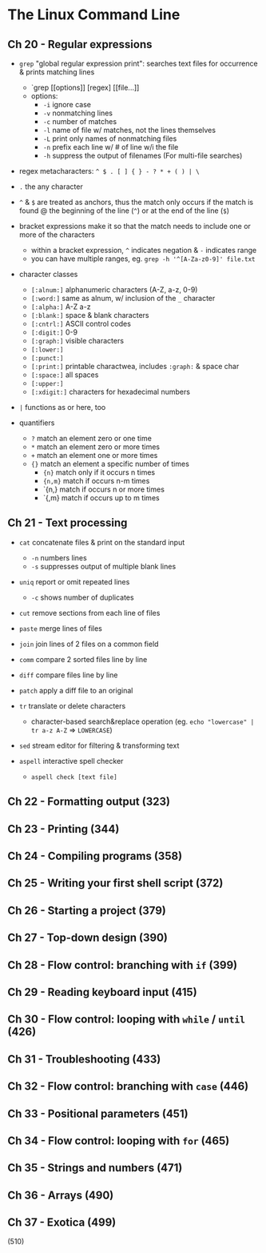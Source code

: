 # The Linux Command Line

## Ch 20 - Regular expressions

* `grep` "global regular expression print": searches text files for occurrence & prints matching lines
  - `grep [[options]] [regex] [[file...]]
  - options:
    + `-i` ignore case
    + `-v` nonmatching lines
    + `-c` number of matches
    + `-l` name of file w/ matches, not the lines themselves
    + `-L` print only names of nonmatching files
    + `-n` prefix each line w/ # of line w/i the file
    + `-h` suppress the output of filenames (For multi-file searches)

* regex metacharacters: `^ $ . [ ] { } - ? * + ( ) | \`

* `.` the any character

* `^` & `$` are treated as anchors, thus the match only occurs if the match is found @ the beginning of the line (`^`) or at the end of the line (`$`)

* bracket expressions make it so that the match needs to include one or more of the characters
  - within a bracket expression, `^` indicates negation & `-` indicates range
  - you can have multiple ranges, eg. `grep -h '^[A-Za-z0-9]' file.txt`

* character classes
  - `[:alnum:]` alphanumeric characters (A-Z, a-z, 0-9)
  - `[:word:]` same as alnum, w/ inclusion of the `_` character
  - `[:alpha:]` A-Z a-z
  - `[:blank:]` space & blank characters
  - `[:cntrl:]` ASCII control codes
  - `[:digit:]` 0-9
  - `[:graph:]` visible characters
  - `[:lower:]`
  - `[:punct:]`
  - `[:print:]` printable charactwea, includes `:graph:` & space char
  - `[:space:]` all spaces
  - `[:upper:]`
  - `[:xdigit:]` characters for hexadecimal numbers

* `|` functions as or here, too

* quantifiers
  - `?` match an element zero or one time
  - `*` match an element zero or more times
  - `+` match an element one or more times
  - `{}` match an element a specific number of times
    + `{n}` match only if it occurs n times
    + `{n,m}` match if occurs n-m times
    + `{n,} match if occurs n or more times
    + `{,m} match if occurs up to m times

## Ch 21 - Text processing

* `cat` concatenate files & print on the standard input
  - `-n` numbers lines
  - `-s` suppresses output of multiple blank lines

* `uniq` report or omit repeated lines
  - `-c` shows number of duplicates

* `cut` remove sections from each line of files

* `paste` merge lines of files

* `join` join lines of 2 files on a common field

* `comm` compare 2 sorted files line by line

* `diff` compare files line by line

* `patch` apply a diff file to an original

* `tr` translate or delete characters
  - character-based search&replace operation (eg. `echo "lowercase" | tr a-z A-Z` => `LOWERCASE`)

* `sed` stream editor for filtering & transforming text

* `aspell` interactive spell checker
  - `aspell check [text file]`

## Ch 22 - Formatting output (323)

## Ch 23 - Printing (344)

## Ch 24 - Compiling programs (358)

## Ch 25 - Writing your first shell script (372)

## Ch 26 - Starting a project (379)

## Ch 27 - Top-down design (390)

## Ch 28 - Flow control: branching with `if` (399)

## Ch 29 - Reading keyboard input (415)

## Ch 30 - Flow control: looping with `while` / `until` (426)

## Ch 31 - Troubleshooting (433)

## Ch 32 - Flow control: branching with `case` (446)

## Ch 33 - Positional parameters (451)

## Ch 34 - Flow control: looping with `for` (465)

## Ch 35 - Strings and numbers (471)

## Ch 36 - Arrays (490)

## Ch 37 - Exotica (499)

(510)

